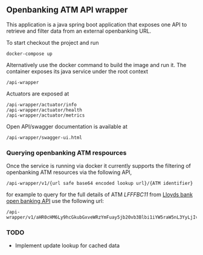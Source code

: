 ## Openbanking ATM API wrapper

This application is a java spring boot application that exposes one API to retrieve and filter data from an external openbanking URL.

To start checkout the project  and run

```docker-compose up```


Alternatively use the docker command to build the image and run it. The container exposes its java service under the root context

```
/api-wrapper
```

Actuators are exposed at

```
/api-wrapper/actuator/info
/api-wrapper/actuator/health
/api-wrapper/actuator/metrics

```

Open API/swagger documentation is available at

```
/api-wrapper/swagger-ui.html
```

### Querying openbanking ATM respources

Once the service is running via docker it currently supports the filtering of openbanking ATM resources via the following API,
```
/api-wrapper/v1/{url safe base64 encoded lookup url}/{ATM identifier}
```

 for example to query for the full details of ATM *LFFFBC11* from [Lloyds bank open banking API](https://api.lloydsbank.com/open-banking/v2.2/atms) use the following url:
```
/api-wrapper/v1/aHR0cHM6Ly9hcGkubGxveWRzYmFuay5jb20vb3Blbi1iYW5raW5nL3YyLjIvYXRtcw==/LFFFBC11
```

### TODO
- Implement update lookup for cached data
